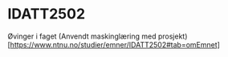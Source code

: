 # IDATT2502
Øvinger i faget (Anvendt maskinglæring med prosjekt)[https://www.ntnu.no/studier/emner/IDATT2502#tab=omEmnet]

